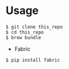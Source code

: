 # Usage

```
$ git clone this_repo
$ cd this_repo
$ brew bundle
```

* Fabric

```
$ pip install fabric
```
